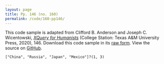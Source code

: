 ```yaml
---
layout: page
title: Pp. 146 (no. 160)
permalink: /code/160-pp146/
---
```


This code sample is adapted from Clifford B. Anderson and Joseph C. Wicentowski, 
[_XQuery for Humanists_](/) (College Station: Texas A&M University Press, 2020), 146. 
Download this code sample in its [raw form](/code/160-pp146/160-pp146.xq).
View the source on [GitHub](https://github.com/coding4humanists/xquery4humanists/blob/release/code/160-pp146/160-pp146.xq).

```xquery
["China", "Russia", "Japan", "Mexico"]?(1, 3)
```  
